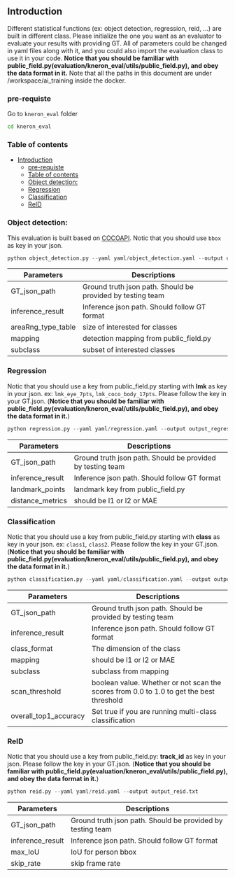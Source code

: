 ## Introduction

Different statistical functions (ex: object detection, regression, reid, ...) are built in different class. Please initialize the one you want as an evaluator to evaluate your results with providing GT. All of parameters could be changed in yaml files along with it, and you could also import the evaluation class to use it in your code. **Notice that you should be familiar with public_field.py(evaluation/kneron_eval/utils/public_field.py), and obey the data format in it.** Note that all the paths in this document are under /workspace/ai_training inside the docker.

### pre-requiste

Go to `kneron_eval` folder
```bash
cd kneron_eval
```

### Table of contents

- [Introduction](#introduction)
  - [pre-requiste](#pre-requiste)
  - [Table of contents](#table-of-contents)
  - [Object detection:](#object-detection)
  - [Regression](#regression)
  - [Classification](#classification)
  - [ReID](#reid)

### Object detection:

This evaluation is built based on [COCOAPI](https://github.com/cocodataset/cocoapi).
Notic that you should use `bbox` as key in your json.

```python
python object_detection.py --yaml yaml/object_detection.yaml --output output_objectDetection.txt
```

| Parameters | Descriptions |
| --- | --- |
| GT_json_path | Ground truth json path. Should be provided by testing team |
| inference_result | Inference json path. Should follow GT format |
| areaRng_type_table | size of interested for classes |
| mapping | detection mapping from public_field.py |
| subclass | subset of interested classes |

### Regression

Notic that you should use a key from public_field.py starting with **lmk** as key in your json. ex: `lmk_eye_7pts`, `lmk_coco_body_17pts`. Please follow the key in your GT.json. (**Notice that you should be familiar with public_field.py(evaluation/kneron_eval/utils/public_field.py), and obey the data format in it.**)

```python    
python regression.py --yaml yaml/regression.yaml --output output_regression.txt
```

| Parameters | Descriptions |
| --- | --- |
| GT_json_path | Ground truth json path. Should be provided by testing team |
| inference_result | Inference json path. Should follow GT format |
| landmark_points | landmark key from public_field.py |
| distance_metrics | should be l1 or l2 or MAE |

### Classification

Notic that you should use a key from public_field.py starting with **class** as key in your json. ex: `class1`, `class2`. Please follow the key in your GT.json. (**Notice that you should be familiar with public_field.py(evaluation/kneron_eval/utils/public_field.py), and obey the data format in it.**)

```python    
python classification.py --yaml yaml/classification.yaml --output output_classification.txt
```

| Parameters | Descriptions |
| --- | --- |
| GT_json_path | Ground truth json path. Should be provided by testing team |
| inference_result | Inference json path. Should follow GT format |
| class_format | The dimension of the class |
| mapping | should be l1 or l2 or MAE |
| subclass | subclass from mapping |
| scan_threshold | boolean value. Whether or not scan the scores from 0.0 to 1.0 to get the best threshold |
| overall_top1_accuracy | Set true if you are running multi-class classification |

### ReID

Notic that you should use a key from public_field.py: **track_id** as key in your json. Please follow the key in your GT.json. (**Notice that you should be familiar with public_field.py(evaluation/kneron_eval/utils/public_field.py), and obey the data format in it.**)

```python    
python reid.py --yaml yaml/reid.yaml --output output_reid.txt
```

| Parameters | Descriptions |
| --- | --- |
| GT_json_path | Ground truth json path. Should be provided by testing team |
| inference_result | Inference json path. Should follow GT format |
| max_IoU | IoU for person bbox |
| skip_rate | skip frame rate |